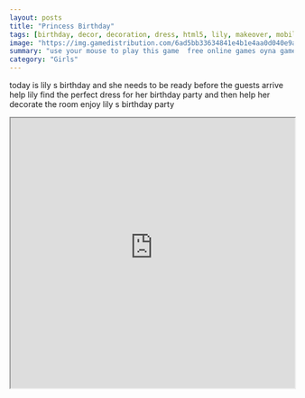 ```yaml
---
layout: posts
title: "Princess Birthday"
tags: [birthday, decor, decoration, dress, html5, lily, makeover, mobile, party, princess, room, free, online, games, oyna, game, free, games, play, play, games]
image: "https://img.gamedistribution.com/6ad5bb33634841e4b1e4aa0d040e9a8b.jpg"
summary: "use your mouse to play this game  free online games oyna game free games play play games"
category: "Girls"
---
```


today is lily s birthday and she needs to be ready before the guests arrive help lily find the perfect dress for her birthday party and then help her decorate the room enjoy lily s birthday party

<iframe width="100%" height="480px;" src="https://html5.gamedistribution.com/6ad5bb33634841e4b1e4aa0d040e9a8b/"></iframe>
